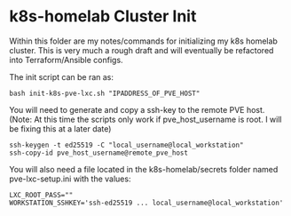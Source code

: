 # k8s-homelab Cluster Init

Within this folder are my notes/commands for initializing my k8s homelab cluster. This is very much a rough draft and will eventually be refactored into Terraform/Ansible configs.

The init script can be ran as:
```shell
bash init-k8s-pve-lxc.sh "IPADDRESS_OF_PVE_HOST"
```

You will need to generate and copy a ssh-key to the remote PVE host. (Note: At this time the scripts only work if pve_host_username is root. I will be fixing this at a later date)
```shell
ssh-keygen -t ed25519 -C "local_username@local_workstation"
ssh-copy-id pve_host_username@remote_pve_host
```

You will also need a file located in the k8s-homelab/secrets folder named pve-lxc-setup.ini with the values:
```shell
LXC_ROOT_PASS=""
WORKSTATION_SSHKEY='ssh-ed25519 ... local_username@local_workstation'
```